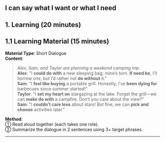 ## I can say what I want or what I need
## 1. Learning (20 minutes)  
## 1.1 Learning Material (15 minutes)  
**Material Type**: Short Dialogue  
**Content**:  
> *Alex, Sam, and Taylor are planning a weekend camping trip.*  
> **Alex**: "I **could do with** a new sleeping bag; mine’s torn. **If need be**, I’ll borrow one, but I’d rather not **do without** it."  
> **Sam**: "I **feel like buying** a portable grill. Honestly, I’ve **been dying for** barbecues since summer started!"  
> **Taylor**: "I **set my heart on** stargazing at the lake. Forget the grill—we can **make do with** a campfire. Don’t you care about the view?"  
> **Sam**: "I **couldn’t care less** about stars! But fine, we can **pick and choose** activities later."  

**Method**:  
① Read aloud together (each takes one role).  
② Summarize the dialogue in 2 sentences using 3+ target phrases.  

---